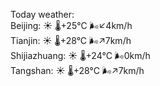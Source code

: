 Today weather:  
Beijing: ☀️ 🌡️+25°C 🌬️↙4km/h  
Tianjin: ☀️ 🌡️+28°C 🌬️↗7km/h  
Shijiazhuang: ☀️ 🌡️+24°C 🌬️0km/h  
Tangshan: ☀️ 🌡️+28°C 🌬️↗7km/h  
